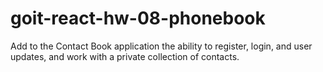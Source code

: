 # goit-react-hw-08-phonebook

Add to the Contact Book application the ability to register, login, and user updates, and work with a private collection of contacts.

